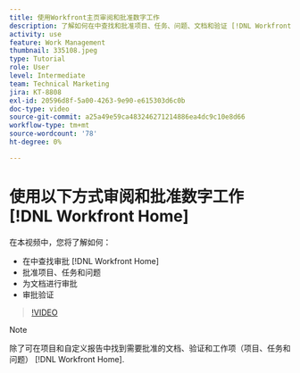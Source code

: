 ```yaml
---
title: 使用Workfront主页审阅和批准数字工作
description: 了解如何在中查找和批准项目、任务、问题、文档和验证 [!DNL Workfront Home].
activity: use
feature: Work Management
thumbnail: 335108.jpeg
type: Tutorial
role: User
level: Intermediate
team: Technical Marketing
jira: KT-8808
exl-id: 20596d8f-5a00-4263-9e90-e615303d6c0b
doc-type: video
source-git-commit: a25a49e59ca483246271214886ea4dc9c10e8d66
workflow-type: tm+mt
source-wordcount: '78'
ht-degree: 0%

---
```


# 使用以下方式审阅和批准数字工作 [!DNL Workfront Home]

在本视频中，您将了解如何：

* 在中查找审批 [!DNL Workfront Home]
* 批准项目、任务和问题
* 为文档进行审批
* 审批验证

>[!VIDEO](https://video.tv.adobe.com/v/335108/?quality=12&learn=on)


>[!NOTE]
>
>除了可在项目和自定义报告中找到需要批准的文档、验证和工作项（项目、任务和问题） [!DNL Workfront Home].



<!---
learn more URLS
Approving work
Home area for Reviewers
Guides
Home overview for Reviewers
Issue page overview
--->
